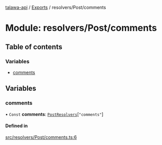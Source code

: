 [talawa-api](../README.md) / [Exports](../modules.md) / resolvers/Post/comments

# Module: resolvers/Post/comments

## Table of contents

### Variables

- [comments](resolvers_Post_comments.md#comments)

## Variables

### comments

• `Const` **comments**: [`PostResolvers`](types_generatedGraphQLTypes.md#postresolvers)[``"comments"``]

#### Defined in

[src/resolvers/Post/comments.ts:6](https://github.com/PalisadoesFoundation/talawa-api/blob/636e51c/src/resolvers/Post/comments.ts#L6)
